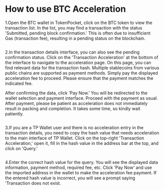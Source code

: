 # How to use BTC Acceleration

1.Open the BTC wallet in TokenPocket, click on the BTC token to view the transaction list. In the list, you may find a transaction with the status 'Submitted, pending block confirmation.' This is often due to insufficient Gas (transaction fee), resulting in a pending status on the blockchain.

<figure><img src="https://files.gitbook.com/v0/b/gitbook-x-prod.appspot.com/o/spaces%2F3qtItoZih7cEdFc6kPNk%2Fuploads%2FXCZVv1hSuaHXKPeujzDy%2F1.png?alt=media&#x26;token=cf68eb27-a0ea-4a68-a579-b5f672bcf7e4" alt=""><figcaption></figcaption></figure>

2.In the transaction details interface, you can also see the pending confirmation status. Click on the 'Transaction Acceleration' at the bottom of the interface to navigate to the acceleration page. On this page, you can find relevant data for the transaction hash. Multiple stablecoins from various public chains are supported as payment methods. Simply pay the displayed acceleration fee to proceed. Please ensure that the payment matches the indicated fee.

After confirming the data, click 'Pay Now.' You will be redirected to the wallet selection and payment interface. Proceed with the payment as usual. After payment, please be patient as acceleration does not immediately result in packing and completion. It takes some time, so kindly wait patiently.

<figure><img src="https://files.gitbook.com/v0/b/gitbook-x-prod.appspot.com/o/spaces%2F3qtItoZih7cEdFc6kPNk%2Fuploads%2F8Re7or8ufbbSHmqoeYXT%2F2.png?alt=media&#x26;token=0120e42d-bf6d-408e-b0ef-bab63590dc19" alt=""><figcaption></figcaption></figure>

3.If you are a TP Wallet user and there is no acceleration entry in the transaction details, you need to copy the hash value that needs acceleration to the main interface of TP Wallet. Click on the top-right 'Transaction Acceleration,' open it, fill in the hash value in the address bar at the top, and click on 'Query.'

<figure><img src="https://files.gitbook.com/v0/b/gitbook-x-prod.appspot.com/o/spaces%2F3qtItoZih7cEdFc6kPNk%2Fuploads%2FRsCnJ0zTC3Lp9FVSOs1J%2F3.png?alt=media&#x26;token=9d68a567-894d-4e77-a0d7-e991b4a343c5" alt=""><figcaption></figcaption></figure>

4.Enter the correct hash value for the query. You will see the displayed data information, payment method, required fee, etc. Click 'Pay Now' and use the imported address in the wallet to make the acceleration fee payment. If the entered hash value is incorrect, you will see a prompt saying 'Transaction does not exist.

<figure><img src="https://files.gitbook.com/v0/b/gitbook-x-prod.appspot.com/o/spaces%2F3qtItoZih7cEdFc6kPNk%2Fuploads%2F2Ygr5p0tNttDd3wpSyDz%2F4.png?alt=media&#x26;token=f87187f7-316f-49ff-948e-c0cb28c4401e" alt=""><figcaption></figcaption></figure>
